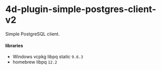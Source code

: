# 4d-plugin-simple-postgres-client-v2

Simple PostgreSQL client.

#### libraries

* Windows vcpkg libpq static ``9.6.3``  
* homebrew libpq ``12.2``  
